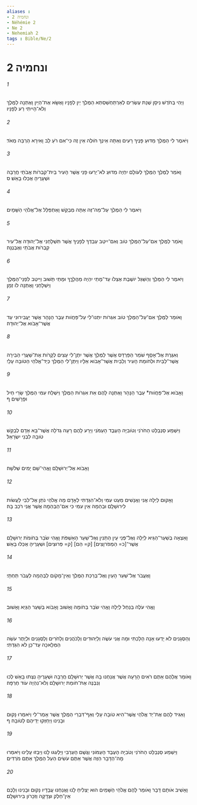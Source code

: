 ```yaml
---
aliases : 
- ונחמיה 2
- Néhémie 2
- Ne 2
- Nehemiah 2
tags : Bible/Ne/2
---
```


# ונחמיה 2

###### 1
וַיְהִי בְּחֹדֶשׁ נִיסָן שְׁנַת עֶשְׂרִים לְאַרְתַּחְשַׁסְתְּא הַמֶּלֶךְ יַיִן לְפָנָיו וָאֶשָּׂא אֶת־הַיַּיִן וָאֶתְּנָה לַמֶּלֶךְ וְלֹא־הָיִיתִי רַע לְפָנָיו׃
###### 2
וַיֹּאמֶר לִי הַמֶּלֶךְ מַדּוּעַ פָּנֶיךָ רָעִים וְאַתָּה אֵינְךָ חֹולֶה אֵין זֶה כִּי־אִם רֹעַ לֵב וָאִירָא הַרְבֵּה מְאֹד׃
###### 3
וָאֹמַר לַמֶּלֶךְ הַמֶּלֶךְ לְעֹולָם יִחְיֶה מַדּוּעַ לֹא־יֵרְעוּ פָנַי אֲשֶׁר הָעִיר בֵּית־קִבְרֹות אֲבֹתַי חֲרֵבָה וּשְׁעָרֶיהָ אֻכְּלוּ בָאֵשׁ׃ ס
###### 4
וַיֹּאמֶר לִי הַמֶּלֶךְ עַל־מַה־זֶּה אַתָּה מְבַקֵּשׁ וָאֶתְפַּלֵּל אֶל־אֱלֹהֵי הַשָּׁמָיִם׃
###### 5
וָאֹמַר לַמֶּלֶךְ אִם־עַל־הַמֶּלֶךְ טֹוב וְאִם־יִיטַב עַבְדְּךָ לְפָנֶיךָ אֲשֶׁר תִּשְׁלָחֵנִי אֶל־יְהוּדָה אֶל־עִיר קִבְרֹות אֲבֹתַי וְאֶבְנֶנָּה׃
###### 6
וַיֹּאמֶר לִי הַמֶּלֶךְ וְהַשֵּׁגַל יֹושֶׁבֶת אֶצְלֹו עַד־מָתַי יִהְיֶה מַהֲלָךֲךָ וּמָתַי תָּשׁוּב וַיִּיטַב לִפְנֵי־הַמֶּלֶךְ וַיִּשְׁלָחֵנִי וָאֶתְּנָה לֹו זְמָן׃
###### 7
וָאֹומַר לַמֶּלֶךְ אִם־עַל־הַמֶּלֶךְ טֹוב אִגְּרֹות יִתְּנוּ־לִי עַל־פַּחֲוֹות עֵבֶר הַנָּהָר אֲשֶׁר יַעֲבִירוּנִי עַד אֲשֶׁר־אָבֹוא אֶל־יְהוּדָה׃
###### 8
וְאִגֶּרֶת אֶל־אָסָף שֹׁמֵר הַפַּרְדֵּס אֲשֶׁר לַמֶּלֶךְ אֲשֶׁר יִתֶּן־לִי עֵצִים לְקָרֹות אֶת־שַׁעֲרֵי הַבִּירָה אֲשֶׁר־לַבַּיִת וּלְחֹומַת הָעִיר וְלַבַּיִת אֲשֶׁר־אָבֹוא אֵלָיו וַיִּתֶּן־לִי הַמֶּלֶךְ כְּיַד־אֱלֹהַי הַטֹּובָה עָלָי׃
###### 9
וָאָבֹוא אֶל־פַּחֲוֹות* עֵבֶר הַנָּהָר וָאֶתְּנָה לָהֶם אֵת אִגְּרֹות הַמֶּלֶךְ וַיִּשְׁלַח עִמִּי הַמֶּלֶךְ שָׂרֵי חַיִל וּפָרָשִׁים׃ ף
###### 10
וַיִּשְׁמַע סַנְבַלַּט הַחֹרֹנִי וְטֹובִיָּה הָעֶבֶד הָעַמֹּנִי וַיֵּרַע לָהֶם רָעָה גְדֹלָה אֲשֶׁר־בָּא אָדָם לְבַקֵּשׁ טֹובָה לִבְנֵי יִשְׂרָאֵל׃
###### 11
וָאָבֹוא אֶל־יְרוּשָׁלִָם וָאֱהִי־שָׁם יָמִים שְׁלֹשָׁה׃
###### 12
וָאָקוּם לַיְלָה אֲנִי וַאֲנָשִׁים מְעַט עִמִּי וְלֹא־הִגַּדְתִּי לְאָדָם מָה אֱלֹהַי נֹתֵן אֶל־לִבִּי לַעֲשֹׂות לִירוּשָׁלִָם וּבְהֵמָה אֵין עִמִּי כִּי אִם־הַבְּהֵמָה אֲשֶׁר אֲנִי רֹכֵב בָּהּ׃
###### 13
וָאֵצְאָה בְשַׁעַר־הַגַּיא לַיְלָה וְאֶל־פְּנֵי עֵין הַתַּנִּין וְאֶל־שַׁעַר הָאַשְׁפֹּת וָאֱהִי שֹׂבֵר בְּחֹומֹת יְרוּשָׁלִַם אֲשֶׁר־[כ= הַמְפֹרוָצִים] [ק= הֵם] [ק= פְּרוּצִים] וּשְׁעָרֶיהָ אֻכְּלוּ בָאֵשׁ׃
###### 14
וָאֶעֱבֹר אֶל־שַׁעַר הָעַיִן וְאֶל־בְּרֵכַת הַמֶּלֶךְ וְאֵין־מָקֹום לַבְּהֵמָה לַעֲבֹר תַּחְתָּי׃
###### 15
וָאֱהִי עֹלֶה בַנַּחַל לַיְלָה וָאֱהִי שֹׂבֵר בַּחֹומָה וָאָשׁוּב וָאָבֹוא בְּשַׁעַר הַגַּיְא וָאָשׁוּב׃
###### 16
וְהַסְּגָנִים לֹא יָדְעוּ אָנָה הָלַכְתִּי וּמָה אֲנִי עֹשֶׂה וְלַיְּהוּדִים וְלַכֹּהֲנִים וְלַחֹרִים וְלַסְּגָנִים וּלְיֶתֶר עֹשֵׂה הַמְּלָאכָה עַד־כֵּן לֹא הִגַּדְתִּי׃
###### 17
וָאֹומַר אֲלֵהֶם אַתֶּם רֹאִים הָרָעָה אֲשֶׁר אֲנַחְנוּ בָהּ אֲשֶׁר יְרוּשָׁלִַם חֲרֵבָה וּשְׁעָרֶיהָ נִצְּתוּ בָאֵשׁ לְכוּ וְנִבְנֶה אֶת־חֹומַת יְרוּשָׁלִַם וְלֹא־נִהְיֶה עֹוד חֶרְפָּה׃
###### 18
וָאַגִּיד לָהֶם אֶת־יַד אֱלֹהַי אֲשֶׁר־הִיא טֹובָה עָלַי וְאַף־דִּבְרֵי הַמֶּלֶךְ אֲשֶׁר אָמַר־לִי וַיֹּאמְרוּ נָקוּם וּבָנִינוּ וַיְחַזְּקוּ יְדֵיהֶם לַטֹּובָה׃ ף
###### 19
וַיִּשְׁמַע סַנְבַלַּט הַחֹרֹנִי וְטֹבִיָּה הָעֶבֶד הָעַמֹּונִי וְגֶשֶׁם הָעַרְבִי וַיַּלְעִגוּ לָנוּ וַיִּבְזוּ עָלֵינוּ וַיֹּאמְרוּ מָה־הַדָּבָר הַזֶּה אֲשֶׁר אַתֶּם עֹשִׂים הַעַל הַמֶּלֶךְ אַתֶּם מֹרְדִים׃
###### 20
וָאָשִׁיב אֹותָם דָּבָר וָאֹומַר לָהֶם אֱלֹהֵי הַשָּׁמַיִם הוּא יַצְלִיחַ לָנוּ וַאֲנַחְנוּ עֲבָדָיו נָקוּם וּבָנִינוּ וְלָכֶם אֵין־חֵלֶק וּצְדָקָה וְזִכָּרֹון בִּירוּשָׁלִָם׃
